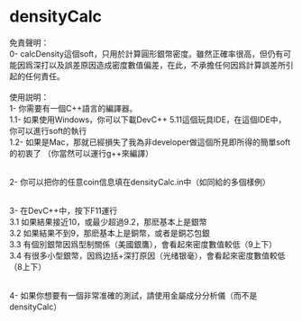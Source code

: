# densityCalc
免責聲明：<br>
0- calcDensity這個soft，只用於計算圓形銀幣密度。雖然正確率很高，但仍有可能因爲深打以及誤差原因造成密度數值偏差，在此，不承擔任何因爲計算誤差所引起的任何責任。
<br><br>
使用説明：<br>
1- 你需要有一個C++語言的編譯器。<br>
  1.1- 如果使用Windows，你可以下載DevC++ 5.11這個玩具IDE，在這個IDE中，你可以進行soft的執行<br>
  1.2- 如果是Mac，那就已經損失了我為非developer做這個所見即所得的簡單soft的初衷了 （你當然可以運行g++來編譯）<br><br>

2- 你可以把你的任意coin信息填在densityCalc.in中（如同給的多個樣例）<br><br>

3- 在DevC++中，按下F11運行<br>
  3.1 如果結果接近10，或最少超過9.2，那麽基本上是銀幣<br>
  3.2 如果結果不到9，那麽基本上是銅幣，或者是銅芯包銀<br>
  3.3 有個別銀幣因爲型制關係（美國銀鷹），會看起來密度數值較低（9上下）<br>
  3.4 有很多小型銀幣，因爲边括+深打原因（光绪银毫），會看起來密度數值較低（8上下）<br>
  <br>

4- 如果你想要有一個非常准確的測試，請使用金屬成分分析儀（而不是densityCalc）<br>
